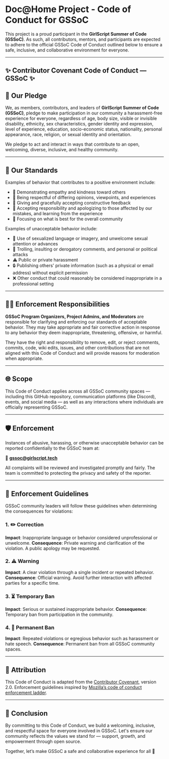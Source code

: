# Doc@Home Project - Code of Conduct for GSSoC

This project is a proud participant in the **GirlScript Summer of Code (GSSoC)**. As such, all contributors, mentors, and participants are expected to adhere to the official GSSoC Code of Conduct outlined below to ensure a safe, inclusive, and collaborative environment for everyone.

---

## ✨ Contributor Covenant Code of Conduct — GSSoC ✨

## 🌟 Our Pledge

We, as members, contributors, and leaders of **GirlScript Summer of Code (GSSoC)**, pledge to make participation in our community a harassment-free experience for everyone, regardless of age, body size, visible or invisible disability, ethnicity, sex characteristics, gender identity and expression, level of experience, education, socio-economic status, nationality, personal appearance, race, religion, or sexual identity and orientation.

We pledge to act and interact in ways that contribute to an open, welcoming, diverse, inclusive, and healthy community.

---

## 🚦 Our Standards

Examples of behavior that contributes to a positive environment include:

- 💖 Demonstrating empathy and kindness toward others
- 🤝 Being respectful of differing opinions, viewpoints, and experiences
- 📝 Giving and gracefully accepting constructive feedback
- 🌱 Accepting responsibility and apologizing to those affected by our mistakes, and learning from the experience
- 🎯 Focusing on what is best for the overall community

Examples of unacceptable behavior include:

- 🚫 Use of sexualized language or imagery, and unwelcome sexual attention or advances
- 🛑 Trolling, insulting or derogatory comments, and personal or political attacks
- ⚠️ Public or private harassment
- 🔒 Publishing others' private information (such as a physical or email address) without explicit permission
- ❌ Other conduct that could reasonably be considered inappropriate in a professional setting

---

## 👨‍⚖️ Enforcement Responsibilities

**GSSoC Program Organizers, Project Admins, and Moderators** are responsible for clarifying and enforcing our standards of acceptable behavior. They may take appropriate and fair corrective action in response to any behavior they deem inappropriate, threatening, offensive, or harmful.

They have the right and responsibility to remove, edit, or reject comments, commits, code, wiki edits, issues, and other contributions that are not aligned with this Code of Conduct and will provide reasons for moderation when appropriate.

---

## 🌐 Scope

This Code of Conduct applies across all GSSoC community spaces — including this GitHub repository, communication platforms (like Discord), events, and social media — as well as any interactions where individuals are officially representing GSSoC.

---

## 🛡️ Enforcement

Instances of abusive, harassing, or otherwise unacceptable behavior can be reported confidentially to the GSSoC team at:

📧 **gssoc@girlscript.tech**

All complaints will be reviewed and investigated promptly and fairly. The team is committed to protecting the privacy and safety of the reporter.

---

## 📖 Enforcement Guidelines

GSSoC community leaders will follow these guidelines when determining the consequences for violations:

### 1. ✏️ Correction
**Impact**: Inappropriate language or behavior considered unprofessional or unwelcome.
**Consequence**: Private warning and clarification of the violation. A public apology may be requested.

### 2. ⚠️ Warning
**Impact**: A clear violation through a single incident or repeated behavior.
**Consequence**: Official warning. Avoid further interaction with affected parties for a specific time.

### 3. ⏳ Temporary Ban
**Impact**: Serious or sustained inappropriate behavior.
**Consequence**: Temporary ban from participation in the community.

### 4. 🚫 Permanent Ban
**Impact**: Repeated violations or egregious behavior such as harassment or hate speech.
**Consequence**: Permanent ban from all GSSoC community spaces.

---

## 📜 Attribution

This Code of Conduct is adapted from the [Contributor Covenant](https://www.contributor-covenant.org/version/2/0/code_of_conduct.html), version 2.0.
Enforcement guidelines inspired by [Mozilla’s code of conduct enforcement ladder](https://github.com/mozilla/diversity).

---

## 🌟 Conclusion

By committing to this Code of Conduct, we build a welcoming, inclusive, and respectful space for everyone involved in GSSoC. Let's ensure our community reflects the values we stand for — support, growth, and empowerment through open source.

Together, let’s make GSSoC a safe and collaborative experience for all 💫
